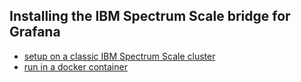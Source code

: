 ## Installing the IBM Spectrum Scale bridge for Grafana

* [setup on a classic IBM Spectrum Scale cluster](/docs/CLASSIC_SETUP.md)
* [run in a docker container](/docs/RUNNING_AS_DOCKER_CONTAINER.md)